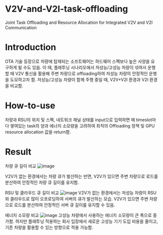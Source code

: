 # V2V-and-V2I-task-offloading     
Joint Task Offloading and Resource Allocation for Integrated V2V and V2I Communication

# Introduction
OTA 기술 등장으로 차량에 탑재되는 소프트웨어는 하드웨어 스펙보다 높은 사양을 요구하게 될 수도 있음. 
이 때, 플래투닝 시나리오에서 저성능/고성능 차량이 섞여서 운행할 때 V2V 통신을 활용해 주변 차량으로 offloading하여 저성능 차량의 안정적인 운행을 도모하고자 함. 
저성능/고성능 차량이 함께 주행 중일 때, V2V+V2I 환경과 V2I 환경을 비교함.

# How-to-use
차량과 RSU의 위치 및 스펙, 네트워크 채널 상태를 input으로 입력하면 매 timeslot마다 쌓여있는 task의 양과 에너지 소모량을 고려하여 최적의 Offloading 정책 및 GPU resource allocation 값을 return함. 


# Result
차량 큐 길이 비교
![image](https://github.com/user-attachments/assets/ddd6c81a-c730-457b-aeb8-09ecaa02c815)

V2V가 없는 환경에서는 차량 큐가 발산하는 반면, V2V가 있으면 주변 차량으로 로드를 분산하여 안정적인 차량 큐 길이를 유지함. 

RSU 및 클라우드 큐 길이 비교 
![image](https://github.com/user-attachments/assets/d389b363-b328-4c73-b78c-efcbaec4529a)
V2V가 없는 환경에서는 저성능 차량이 RSU와 클라우드로 많이 오프로딩하여 서버의 큐가 발산하는 모습. 
V2V가 있으면 주변 차량으로 로드를 분산하여 안정적인 서버 큐 길이를 유지할 수 있음. 

에너지 소모량 비교
![image](https://github.com/user-attachments/assets/c84c3377-56fb-4c8c-87ec-6cfa3ec601fb)
고성능 차량에서 사용하는 에너지 소모량이 큰 폭으로 증가함. 
하지만 플래투닝 적용하는 회사 입장에서 새로운 고성능 기기 도입 비용을 줄이고, 기존 차량을 활용할 수 있는 방향으로 적용 가능함. 

 
